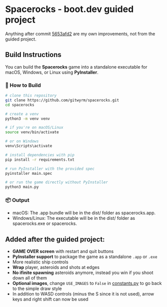 # Spacerocks - boot.dev guided project

Anything after commit [5653afd2](../../commit/5653afd275dc149f49c2768bd065c235fc35382c) are my own improvements, not from the guided project.

## Build Instructions

You can build the **Spacerocks** game into a standalone executable for macOS, Windows, or Linux using **PyInstaller**.

### 🔧 How to Build

```bash
# clone this repository
git clone https://github.com/gitwyrm/spacerocks.git
cd spacerocks

# create a venv
python3 -m venv venv

# if you're on macOS/Linux
source venv/bin/activate

# or on Windows
venv\Scripts\activate

# install dependencies with pip
pip install -r requirements.txt

# run PyInstaller with the provided spec
pyinstaller main.spec

# or run the game directly without PyInstaller
python3 main.py
```

### 📦 Output
- macOS: The .app bundle will be in the dist/ folder as spacerocks.app.
- Windows/Linux: The executable will be in the dist/ folder as spacerocks.exe or spacerocks.

## Added after the guided project:

- **GAME OVER screen** with restart and quit buttons
- **PyInstaller support** to package the game as a standalone `.app` or `.exe`
- More realistic ship controls
- **Wrap** player, asteroids and shots at edges
- **No ifinite spawning** asteroids anymore, instead you win if you shoot down all of them
- **Optional images**, change `USE_IMAGES` to `False` in [constants.py](./constants.py) to go back to the simple draw style
- In addition to WASD controls (minus the S since it is not used), arrow keys and right shift can now be used